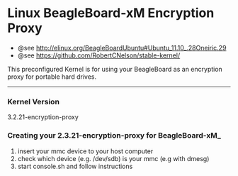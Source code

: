 Linux BeagleBoard-xM Encryption Proxy
=====================================

* @see http://elinux.org/BeagleBoardUbuntu#Ubuntu_11.10_.28Oneiric.29
* @see https://github.com/RobertCNelson/stable-kernel/

This preconfigured Kernel is for using your BeagleBoard as an encryption proxy for portable hard drives.

----------------------
### Kernel Version

3.2.21-encryption-proxy


### Creating your 2.3.21-encryption-proxy for BeagleBoard-xM_


1. insert your mmc device to your host computer
2. check which device (e.g. /dev/sdb) is your mmc (e.g with dmesg)
3. start console.sh and follow instructions
